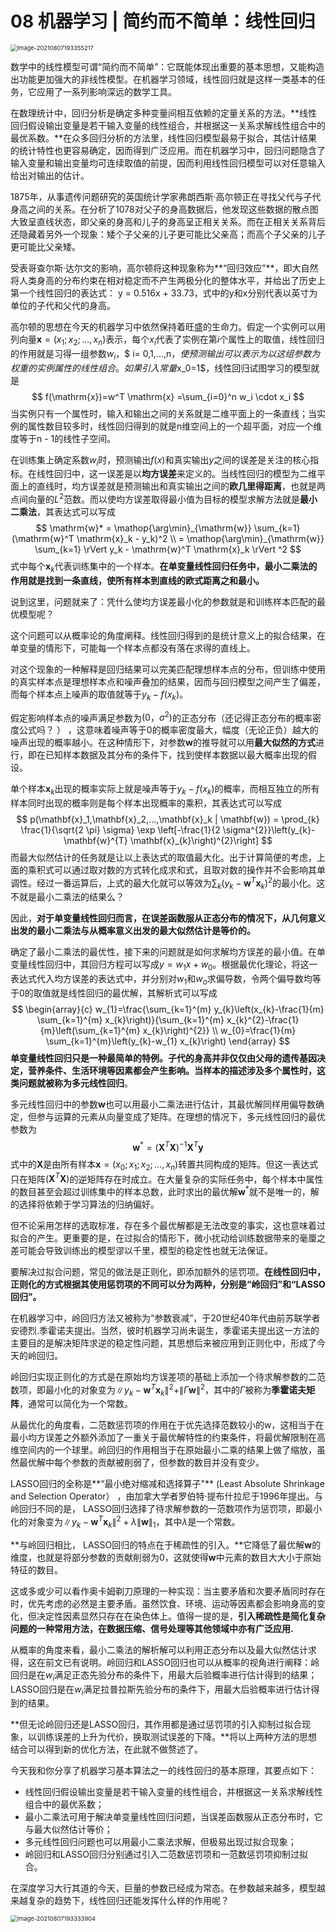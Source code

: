 # 08 机器学习 | 简约而不简单：线性回归

<img src="image-20210807193355217.png" alt="image-20210807193355217" style="zoom:67%;" />

数学中的线性模型可谓“简约而不简单”：它既能体现出重要的基本思想，又能构造出功能更加强大的非线性模型。在机器学习领域，线性回归就是这样一类基本的任务，它应用了一系列影响深远的数学工具。

在数理统计中，回归分析是确定多种变量间相互依赖的定量关系的方法。**线性回归假设输出变量是若干输入变量的线性组合，并根据这一关系求解线性组合中的最优系数。**在众多回归分析的方法里，线性回归模型最易于拟合，其估计结果的统计特性也更容易确定，因而得到广泛应用。而在机器学习中，回归问题隐含了输入变量和输出变量均可连续取值的前提，因而利用线性回归模型可以对任意输入给出对输出的估计。

1875年，从事遗传问题研究的英国统计学家弗朗西斯·高尔顿正在寻找父代与子代身高之间的关系。在分析了1078对父子的身高数据后，他发现这些数据的散点图大致呈直线状态，即父亲的身高和儿子的身高呈正相关关系。而在正相关关系背后还隐藏着另外一个现象：矮个子父亲的儿子更可能比父亲高；而高个子父亲的儿子更可能比父亲矮。

受表哥查尔斯·达尔文的影响，高尔顿将这种现象称为**“回归效应”**，即大自然将人类身高的分布约束在相对稳定而不产生两极分化的整体水平，并给出了历史上第一个线性回归的表达式： y = 0.516x + 33.73，式中的y和x分别代表以英寸为单位的子代和父代的身高。

高尔顿的思想在今天的机器学习中依然保持着旺盛的生命力。假定一个实例可以用列向量$\mathbf{x}=(x_1;x_2;...,x_n)$​​​表示，每个$x_i$​​​代表了实例在第$i$​​个属性上的取值，线性回归的作用就是习得一组参数$w_i$​，$ i= 0,1,...,n$​​，使预测输出可以表示为以这组参数为权重的实例属性的线性组合。如果引入常量$x_0=1$​，线性回归试图学习的模型就是
$$
f(\mathrm{x})=w^T \mathrm{x} =\sum_{i=0}^n w_i \cdot x_i
$$
当实例只有一个属性时，输入和输出之间的关系就是二维平面上的一条直线；当实例的属性数目较多时，线性回归得到的就是n维空间上的一个超平面，对应一个维度等于n - 1​的线性子空间。

在训练集上确定系数$w_i$时，预测输出$f(x)$和真实输出$y$​之间的误差是关注的核心指标。在线性回归中，这一误差是以**均方误差**来定义的。当线性回归的模型为二维平面上的直线时，均方误差就是预测输出和真实输出之间的**欧几里得距离**，也就是两点间向量的$L^2$​范数。而以使均方误差取得最小值为目标的模型求解方法就是**最小二乘法**，其表达式可以写成
$$
\mathrm{w}* = \mathop{\arg\min}_{\mathrm{w}} \sum_{k=1}(\mathrm{w}^T \mathrm{x}_k - y_k)^2 \\ = \mathop{\arg\min}_{\mathrm{w}} \sum_{k=1} \rVert y_k - \mathrm{w}^T \mathrm{x}_k \rVert ^2
$$
式中每个$\mathbf{x}_k$​代表训练集中的一个样本。**在单变量线性回归任务中，最小二乘法的作用就是找到一条直线，使所有样本到直线的欧式距离之和最小。**

说到这里，问题就来了：凭什么使均方误差最小化的参数就是和训练样本匹配的最优模型呢？

这个问题可以从概率论的角度阐释。线性回归得到的是统计意义上的拟合结果，在单变量的情形下，可能每一个样本点都没有落在求得的直线上。

对这个现象的一种解释是回归结果可以完美匹配理想样本点的分布，但训练中使用的真实样本点是理想样本点和噪声叠加的结果，因而与回归模型之间产生了偏差，而每个样本点上噪声的取值就等于$y_k-f(x_k)$​。

假定影响样本点的噪声满足参数为$(0，\sigma^2)$的正态分布（还记得正态分布的概率密度公式吗？ ） ，这意味着噪声等于0的概率密度最大，幅度（无论正负）越大的噪声出现的概率越小。在这种情形下，对参数$\mathbf{w}$的推导就可以用**最大似然的方式**进行，即在已知样本数据及其分布的条件下，找到使样本数据以最大概率出现的假设。

单个样本$\mathbf{x}_k$出现的概率实际上就是噪声等于$y_k-f(x_k)$​的概率，而相互独立的所有样本同时出现的概率则是每个样本出现概率的乘积，其表达式可以写成
$$
p(\mathbf{x}_1,\mathbf{x}_2,...,\mathbf{x}_k | \mathbf{w}) = \prod_{k} \frac{1}{\sqrt{2 \pi} \sigma} \exp \left[-\frac{1}{2 \sigma^{2}}\left(y_{k}-\mathbf{w}^{T} \mathbf{x}_{k}\right)^{2}\right]
$$
而最大似然估计的任务就是让以上表达式的取值最大化。出于计算简便的考虑，上面的乘积式可以通过取对数的方式转化成求和式，且取对数的操作并不会影响其单调性。经过一番运算后，上式的最大化就可以等效为$\sum_k(y_k-\mathbf{w}^T \mathbf{x}_k)^2$​的最小化。这不就是最小二乘法的结果么？

因此，**对于单变量线性回归而言，在误差函数服从正态分布的情况下，从几何意义出发的最小二乘法与从概率意义出发的最大似然估计是等价的。**

确定了最小二乘法的最优性，接下来的问题就是如何求解均方误差的最小值。在单变量线性回归中，其回归方程可以写成$y= w_1x +w_0$​。根据最优化理论，将这一表达式代入均方误差的表达式中，并分别对$w_1$​和$w_o$​求偏导数，令两个偏导数均等于0的取值就是线性回归的最优解，其解析式可以写成
$$
\begin{array}{c}
w_{1}=\frac{\sum_{k=1}^{m} y_{k}\left(x_{k}-\frac{1}{m} \sum_{k=1}^{m} x_{k}\right)}{\sum_{k=1}^{m} x_{k}^{2}-\frac{1}{m}\left(\sum_{k=1}^{m} x_{k}\right)^{2}} \\
w_{0}=\frac{1}{m} \sum_{k=1}^{m}\left(y_{k}-w_{1} x_{k}\right)
\end{array}
$$
**单变量线性回归只是一种最简单的特例。**子代的身高并非仅仅由父母的遗传基因决定，营养条件、生活环境等因素都会产生影响。当样本的描述涉及多个属性时，这类问题就被称为**多元线性回归**。

多元线性回归中的参数$\mathbf{w}$​也可以用最小二乘法进行估计，其最优解同样用偏导数确定，但参与运算的元素从向量变成了矩阵。在理想的情况下，多元线性回归的最优参数为
$$
\mathbf{w}^* = (\mathbf{X}^T\mathbf{X})^{-1}\mathbf{X}^T\mathbf{y}
$$
式中的$\mathbf{X}$是由所有样本$\mathbf{x}=(x_0;x_1;x_2;...,x_n)$转置共同构成的矩阵。但这一表达式只在矩阵$(\mathbf{X}^T\mathbf{X})$的逆矩阵存在时成立。在大量复杂的实际任务中，每个样本中属性的数目甚至会超过训练集中的样本总数，此时求出的最优解$\mathbf{w}^*$​就不是唯一的，解的选择将依赖于学习算法的归纳偏好。

但不论采用怎样的选取标准，存在多个最优解都是无法改变的事实，这也意味着过拟合的产生。更重要的是，在过拟合的情形下，微小扰动给训练数据带来的毫厘之差可能会导致训练出的模型谬以千里，模型的稳定性也就无法保证。

要解决过拟合问题，常见的做法是正则化，即添加额外的惩罚项。**在线性回归中，正则化的方式根据其使用惩罚项的不同可以分为两种，分别是“岭回归”和“LASSO回归”。**

在机器学习中，岭回归方法又被称为“参数衰减”，于20世纪40年代由前苏联学者安德烈.季霍诺夫提出。当然，彼时机器学习尚未诞生，季霍诺夫提出这一方法的主要目的是解决矩阵求逆的稳定性问题，其思想后来被应用到正则化中，形成了今天的岭回归。

岭回归实现正则化的方式是在原始均方误差项的基础上添加一个待求解参数的二范数项，即最小化的对象变为$\| y_{k}-\mathbf{w}^{T} \mathbf{x}_{k}\|^{2}+\| \Gamma \mathbf{w} \|^{2}$​，其中的$\Gamma$​​​被称为**季霍诺夫矩阵**，通常可以简化为一个常数。

从最优化的角度看，二范数惩罚项的作用在于优先选择范数较小的w，这相当于在最小均方误差之外额外添加了一重关于最优解特性的约束条件，将最优解限制在高维空间内的一个球里。岭回归的作用相当于在原始最小二乘的结果上做了缩放，虽然最优解中每个参数的贡献被削弱了，但参数的数目并没有变少。

LASSO回归的全称是**“最小绝对缩减和选择算子"** (Least Absolute Shrinkage and Selection Operator） ，由加拿大学者罗伯特·提布什拉尼于1996年提出。与岭回归不同的是， LASSO回归选择了待求解参数的一范数项作为惩罚项，即最小化的对象变为$\| y_{k}-\mathbf{w}^{T} \mathbf{x}_{k} \|^{2}+ \lambda \| \mathbf{w} \|_{1}$，其中$\lambda$是一个常数。​​​

**与岭回归相比， LASSO回归的特点在于稀疏性的引入。**它降低了最优解$\mathbf{w}$的维度，也就是将部分参数的贡献削弱为0，这就使得$\mathbf{w}$​中元素的数目大大小于原始特征的数目。

这或多或少可以看作奥卡姆剃刀原理的一种实现：当主要矛盾和次要矛盾同时存在时，优先考虑的必然是主要矛盾。虽然饮食、环境、运动等因素都会影响身高的变化，但决定性因素显然只存在在染色体上。值得一提的是，**引入稀疏性是简化复杂问题的一种常用方法，在数据压缩、信号处理等其他领域中亦有广泛应用.**

从概率的角度来看，最小二乘法的解析解可以利用正态分布以及最大似然估计求得，这在前文已有说明。岭回归和LASSO回归也可以从概率的视角进行阐释：岭回归是在$w_i$满足正态先验分布的条件下，用最大后验概率进行估计得到的结果； LASSO回归是在$w_i$满足拉普拉斯先验分布的条件下，用最大后验概率进行估计得到的结果。

**但无论岭回归还是LASSO回归，其作用都是通过惩罚项的引入抑制过拟合现象，以训练误差的上升为代价，换取测试误差的下降。**将以上两种方法的思想结合可以得到新的优化方法，在此就不做赘述了。

今天我和你分享了机器学习基本算法之一的线性回归的基本原理，其要点如下：

- 线性回归假设输出变量是若干输入变量的线性组合，并根据这一关系求解线性组合中的最优系数；
- 最小二乘法可用于解决单变量线性回归问题，当误差函数服从正态分布时，它与最大似然估计等价；
- 多元线性回归问题也可以用最小二乘法求解，但极易出现过拟合现象；
- 岭回归和LASSO回归分别通过引入二范数惩罚项和一范数惩罚项抑制过拟合。

在深度学习大行其道的今天，巨量的参数已经成为常态。在参数越来越多，模型越来越复杂的趋势下，线性回归还能发挥什么样的作用呢？

<img src="image-20210807193333904.png" alt="image-20210807193333904" style="zoom:67%;" />


